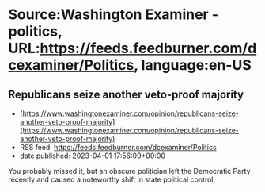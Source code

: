 # Source:Washington Examiner - politics, URL:https://feeds.feedburner.com/dcexaminer/Politics, language:en-US

## Republicans seize another veto-proof majority
 - [https://www.washingtonexaminer.com/opinion/republicans-seize-another-veto-proof-majority](https://www.washingtonexaminer.com/opinion/republicans-seize-another-veto-proof-majority)
 - RSS feed: https://feeds.feedburner.com/dcexaminer/Politics
 - date published: 2023-04-01 17:56:09+00:00

You probably missed it, but an obscure politician left the Democratic Party recently and caused a noteworthy shift in state political control.

